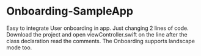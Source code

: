 # Onboarding-SampleApp
Easy to integrate User onboarding in app. Just changing 2 lines of code.
Download the project and open viewController.swift on the line after the class declaration read the comments. 
The Onboarding supports landscape mode too. 
